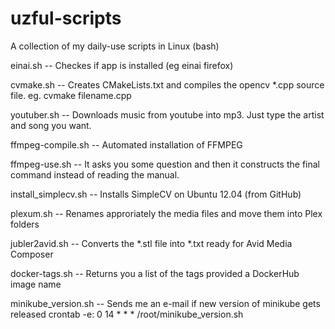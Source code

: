 uzful-scripts
=============

A collection of my daily-use scripts in Linux (bash)

einai.sh -- Checkes if app is installed (eg einai firefox)

cvmake.sh -- Creates CMakeLists.txt and compiles the opencv *.cpp source file.
	     eg. cvmake filename.cpp
	 
youtuber.sh -- Downloads music from youtube into mp3. Just type the artist and song you want.

ffmpeg-compile.sh -- Automated installation of FFMPEG

ffmpeg-use.sh -- It asks you some question and then it constructs the final command instead of reading the manual.

install_simplecv.sh -- Installs SimpleCV on Ubuntu 12.04 (from GitHub)

plexum.sh -- Renames approriately the media files and move them into Plex folders

jubler2avid.sh -- Converts the *.stl file into *.txt ready for Avid Media
Composer

docker-tags.sh -- Returns you a list of the tags provided a DockerHub image name

minikube_version.sh -- Sends me an e-mail if new version of minikube gets released
                       crontab -e:            0 14 * * * /root/minikube_version.sh
